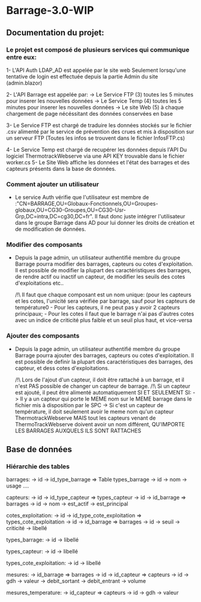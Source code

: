 # Barrage-3.0-WIP

 ## Documentation du projet:

### Le projet est composé de plusieurs services qui communique entre eux:

  1- L'API Auth LDAP_AD est appelée par le site web Seulement lorsqu'une tentative de login est effectuée depuis la partie Admin du site (admin.blazor)
  
  2- L'API Barrage est appelée par:
    -> Le Service FTP (3) toutes les 5 minutes pour inserer les nouvelles données
    -> Le Service Temp (4) toutes les 5 minutes pour inserer les nouvelles données
    -> Le site Web (5) à chaque chargement de page nécéssitant des données conservées en base
    
 3- Le Service FTP est chargé de traduire les données stockés sur le fichier .csv alimenté par le service de prévention des crues et mis à disposition sur
    un serveur FTP (Toutes les infos se trouvent dans le fichier InfosFTP.cs)
    
 4- Le Service Temp est chargé de recupérer les données depuis l'API Du logiciel ThermotrackWebserve via une API KEY trouvable dans le fichier worker.cs
 5- Le Site Web affiche les données et l'état des barrages et des capteurs présents dans la base de données.
 
### Comment ajouter un utilisateur

  - Le service Auth vérifie que l'utilisateur est membre de :"CN=BARRAGE,OU=Globaux-Fonctionnels,OU=Groupes-globaux,OU=CG30-Groupes,OU=CG30-Usr-Grp,DC=intra,DC=cg30,DC=fr".
    Il faut donc juste intégrer l'utilisateur dans le groupe Barrage dans AD pour lui donner les droits de création et de modification de données.
    
### Modifier des composants

  - Depuis la page admin, un utilisateur authentifié membre du groupe Barrage pourra modifier des barrages, capteurs ou cotes d'exploitation.
    Il est possible de modifier la plupart des caractéristiques des barrages, de rendre actif ou inactif un capteur, de modifier les seuils des cotes d'exploitations etc..
    
    /!\ Il faut que chaque composant est un nom unique: (pour les capteurs et les cotes, l'unicité sera vérifiée par barrage, sauf pour les capteurs de température0
        - Pour les capteurs, il ne peut pas y avoir 2 capteurs principaux;
        - Pour les cotes il faut que le barrage n'ai pas d'autres cotes avec un indice de criticité plus faible et un seuil plus haut, et vice-versa
        
### Ajouter des composants

  - Depuis la page admin, un utilisateur authentifié membre du groupe Barrage pourra ajouter des barrages, capteurs ou cotes d'exploitation.
    Il est possible de definir la plupart des caractéristiques des barrages, des capteur, et dess cotes d'exploitations.
    
    /!\ Lors de l'ajout d'un capteur, il doit être rattaché à un barrage, et il n'est PAS possible de changer un capteur de barrage.
    /!\ Si un capteur est ajouté, il peut être alimenté automatiquement SI ET SEULEMENT SI:
        -> Il y a un capteur qui porte le MEME nom sur le MEME barrage dans le fichier mis à disposition par le SPC
        -> Si c'est un capteur de température, il doit seulement avoir le meme nom qu'un capteur ThermotrackWebserve
           MAIS tout les capteurs venant de ThermoTrackWebserve doivent avoir un nom différent, QU'IMPORTE LES BARRAGES AUXQUELS ILS SONT RATTACHES
    
    
## Base de données

### Hiérarchie des tables

  barrages:
        -> id
        -> id_type_barrage
          => Table types_barrage -> id
        -> nom
        -> usage
        ....
        
 capteurs:
        -> id
        -> id_type_capteur
          => types_capteur -> id
        -> id_barrage
          => barrages -> id
        -> nom
        -> est_actif
        -> est_principal
        
  cotes_exploitation:
        -> id
        -> id_type_cote_exploitation
          => types_cote_exploitation -> id
        -> id_barrage
          => barrages -> id
        -> seuil
        -> criticité
        -> libellé
        
   types_barrage:
        -> id
        -> libellé
        
   types_capteur:
        -> id
        -> libellé
        
   types_cote_exploitation:
        -> id
        -> libellé
        
   mesures:
        -> id_barrage
          => barrages -> id
        -> id_capteur
          => capteurs -> id
        -> gdh
        -> valeur
        -> debit_sortant
        -> debit_entrant
        -> volume
        
   mesures_temperature:
        -> id_capteur
          => capteurs -> id
        -> gdh
        -> valeur
